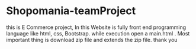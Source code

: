 # Shopomania-teamProject
this is E Commerce project, In this Website is fully front end programming language like html, css, Bootstrap. while execution open a main.html .  Most important thing is download zip file and extends the zip file. thank you
